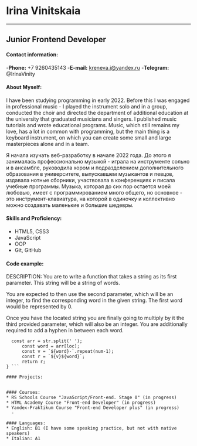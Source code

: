 # Irina Vinitskaia
**************
## Junior Frontend Developer

#### Contact information:
-**Phone:** +7 9260435143
-**E-mail:** kreneva.i@yandex.ru
-**Telegram:** @IrinaVinity

#### About Myself:
 I have been studying programming in early 2022. Before this I was engaged in professional music - I played the instrument solo and in a group, conducted the choir and directed the department of additional education at the university that graduated musicians and singers.  I published music tutorials and wrote educational programs. Music, which still remains my love, has a lot in common with programming, but the main thing is a keyboard instrument, on which you can create some small and large masterpieces alone and in a team.
 
 
 Я начала изучать веб-разработку в начале 2022 года. До этого я занималась профессионально музыкой - играла на инструменте сольно и в ансамбле, руководила хором и подразделением дополнительного образования в университете, выпускавшем музыкантов и певцов, издавала нотные сборники, участвовала в конференциях и писала учебные программы. Музыка, которая до сих пор остается моей любовью, имеет с программированием много общего, но основное - это инструмент-клавиатура, на которой в одиночку и коллективно можно создавать маленькие и большие шедевры.

#### Skills and Proficiency:
* HTML5, CSS3
* JavaScript
* OOP
* Git, GitHub


#### Code example:
DESCRIPTION:
You are to write a function that takes a string as its first parameter. This string will be a string of words.

You are expected to then use the second parameter, which will be an integer, to find the corresponding word in the given string. The first word would be represented by 0.

Once you have the located string you are finally going to multiply by it the third provided parameter, which will also be an integer. You are additionally required to add a hyphen in between each word.

```function modifyMultiply (str,loc,num) {
  const arr = str.split(' ');
      const word = arr[loc];
      const v = `${word}-`.repeat(num-1);
      const r = `${v}${word}`;
      return r;
} ```

#### Projects:


#### Courses:
* RS Schools Course "JavaScript/Front-end. Stage 0" (in progress)
* HTML Academy Course "Front-end Developer" (in progress)
* Yandex-Praktikum Course "Front-end Developer plus" (in progress)
  -

#### Languages:
* English: B1 (I have some speaking practice, but not with native speakers)
* Italian: A1